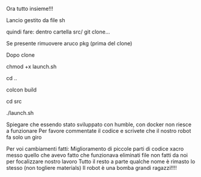 Ora tutto insieme!!!

Lancio gestito da file sh

quindi fare:
dentro cartella src/
git clone...

Se presente rimuovere aruco pkg (prima del clone)

Dopo clone

chmod +x launch.sh

cd ..

colcon build 

cd src

./launch.sh

Spiegare che essendo stato sviluppato con humble, con docker non riesce a funzionare
Per favore commentate il codice e scrivete che il nostro robot fa solo un giro

Per voi cambiamenti fatti:
Miglioramento di piccole parti di codice
xacro messo quello che avevo fatto che funzionava
eliminati file non fatti da noi per focalizzare nostro lavoro
Tutto il resto a parte qualche nome è rimasto lo stesso (non togliere materials)
Il robot è una bomba grandi ragazzi!!!!
